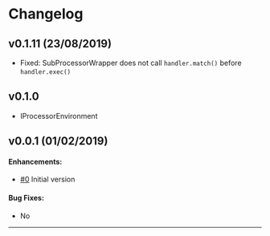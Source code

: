 # Changelog

## v0.1.11 (23/08/2019)
- Fixed: SubProcessorWrapper does not call `handler.match()` before `handler.exec()`

## v0.1.0
- IProcessorEnvironment

## v0.0.1 (01/02/2019)

#### Enhancements:
- [#0]() Initial version

#### Bug Fixes:
- No

---
